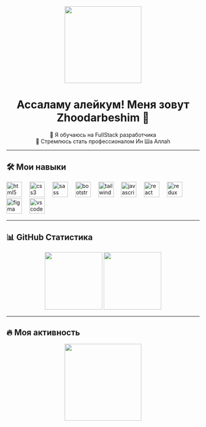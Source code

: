 <div align="center">
  <img height="200" src="https://assets.zyrosite.com/Aq20eV79zLfpXV6b/bb375cdd655184ca2715ac5059e73651-mnl7GgG7qKuWgMBB.gif"  />
</div>

<h1 align="center">Ассаламу алейкум! Меня зовут Zhoodarbeshim 👋</h1>

<p align="center">
  🌱 Я обучаюсь на FullStack разработчика <br/>
  🧠 Стремлюсь стать профессионалом Ин Ша Аллаh <br/>
</p>

---

## 🛠️ Мои навыки

<div align="left">
  <img src="https://cdn.jsdelivr.net/gh/devicons/devicon/icons/html5/html5-original.svg" height="40" alt="html5 logo"  />
  <img width="12" />
  <img src="https://cdn.jsdelivr.net/gh/devicons/devicon/icons/css3/css3-original.svg" height="40" alt="css3 logo"  />
  <img width="12" />
  <img src="https://cdn.jsdelivr.net/gh/devicons/devicon/icons/sass/sass-original.svg" height="40" alt="sass logo"  />
  <img width="12" />
  <img src="https://cdn.jsdelivr.net/gh/devicons/devicon/icons/bootstrap/bootstrap-original.svg" height="40" alt="bootstrap logo"  />
  <img width="12" />
  <img src="https://cdn.jsdelivr.net/gh/devicons/devicon/icons/tailwindcss/tailwindcss-original-wordmark.svg" height="40" alt="tailwindcss logo"  />
  <img width="12" />
  <img src="https://cdn.jsdelivr.net/gh/devicons/devicon/icons/javascript/javascript-original.svg" height="40" alt="javascript logo"  />
  <img width="12" />
  <img src="https://cdn.jsdelivr.net/gh/devicons/devicon/icons/react/react-original.svg" height="40" alt="react logo"  />
  <img width="12" />
  <img src="https://cdn.jsdelivr.net/gh/devicons/devicon/icons/redux/redux-original.svg" height="40" alt="redux logo"  />
  <img width="12" />
  <img src="https://cdn.jsdelivr.net/gh/devicons/devicon/icons/figma/figma-original.svg" height="40" alt="figma logo"  />
  <img width="12" />
  <img src="https://cdn.jsdelivr.net/gh/devicons/devicon/icons/vscode/vscode-original.svg" height="40" alt="vscode logo"  />
</div>

---

## 📊 GitHub Статистика

<div align="center">
  <img src="https://github-readme-stats.vercel.app/api?username=Zhoodarbeshim312&show_icons=true&theme=tokyonight" height="150" />
  <img src="https://github-readme-stats.vercel.app/api/top-langs/?username=Zhoodarbeshim312&layout=compact&theme=tokyonight" height="150" />
</div>

---

## 🔥 Моя активность

<div align="center">
  <img src="https://streak-stats.demolab.com?user=Zhoodarbeshim312&theme=tokyonight" height="200" />
</div>



